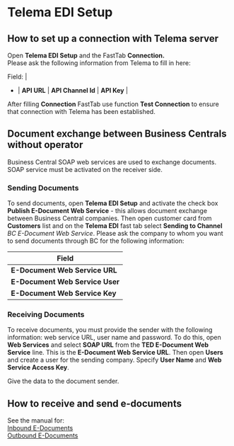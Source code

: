 ---
---
# Telema EDI Setup

## How to set up a connection with Telema server
Open  **Telema EDI Setup** and the FastTab  **Connection.**  
Please ask the following information from Telema to fill in here:

Field: |
- |
**API URL** |
**API Channel Id** |
**API Key** |

After filling  **Connection** FastTab use function  **Test Connection** to ensure that connection with Telema has been established.

## Document exchange between Business Centrals without operator
Business Central SOAP web services are used to exchange documents. SOAP service must be activated on the receiver side.
### Sending Documents
To send documents, open **Telema EDI Setup** and activate the check box **Publish E-Document Web Service** - this allows document exchange between Business Central companies.
Then open customer card from **Customers** list and on the **Telema EDI** fast tab select **Sending to Channel** *BC E-Document Web Service*.
Please ask the company to whom you want to send documents through BC for the following information:

| Field |
| - |
| **E-Document Web Service URL** |
| **E-Document Web Service User** |
| **E-Document Web Service Key** |

### Receiving Documents

To receive documents, you must provide the sender with the following information: web service URL, user name and password.
To do this, open **Web Services** and select **SOAP URL** from the **TED E-Document Web Service** line. This is the **E-Document Web Service URL**.
Then open **Users** and create a user for the sending company. Specify **User Name** and **Web Service Access Key**.
  
Give the data to the document sender.

## How to receive and send e-documents

See the manual for:  
[Inbound E-Documents](inbound-edocuments)  
[Outbound E-Documents](outbound-edocuments)
